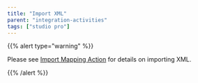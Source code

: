 ```yaml
---
title: "Import XML"
parent: "integration-activities"
tags: ["studio pro"]
---
```


{{% alert type="warning" %}}

Please see [Import Mapping Action](import-mapping-action) for details on importing XML.

{{% /alert %}}

